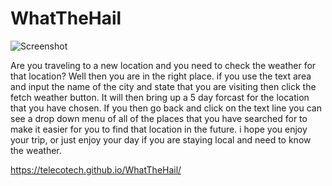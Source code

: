 # WhatTheHail

![Screenshot ](https://user-images.githubusercontent.com/122703408/222987870-c8f0b58d-4eb8-4b81-ba09-9b104cf47e99.png)


Are you traveling to a new location and you need to check the weather for that location? Well then you are in the right place. if you use the text area and input the name of the city and state that you are visiting then click the fetch weather button. It will then bring up a 5 day forcast for the location that you have chosen. If you then go back and click on the text line you can see a drop down menu of all of the places that you have searched for to make it easier for you to find that location in the future. i hope you enjoy your trip, or just enjoy your day if you are staying local and need to know the weather.


https://telecotech.github.io/WhatTheHail/
